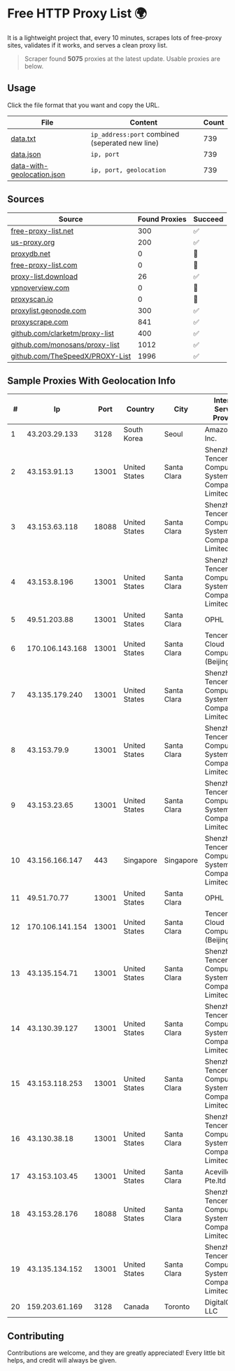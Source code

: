
# Free HTTP Proxy List 🌍

It is a lightweight project that, every 10 minutes, scrapes lots of free-proxy sites, validates if it works, and serves a clean proxy list.


> Scraper found **5075** proxies at the latest update. Usable proxies are below.

## Usage

Click the file format that you want and copy the URL.


|File|Content|Count|
|----|-------|-----|
|[data.txt](https://raw.githubusercontent.com/themiralay/Proxy-List-World/master/data.txt)|`ip_address:port` combined (seperated new line)|739|
|[data.json](https://raw.githubusercontent.com/themiralay/Proxy-List-World/master/data.json)|`ip, port`|739|
|[data-with-geolocation.json](https://raw.githubusercontent.com/themiralay/Proxy-List-World/master/data-with-geolocation.json)|`ip, port, geolocation`|739|

## Sources

|Source|Found Proxies|Succeed|
|------|-------------|-------|
|[free-proxy-list.net](https://free-proxy-list.net)|300|✅|
|[us-proxy.org](https://www.us-proxy.org)|200|✅|
|[proxydb.net](http://proxydb.net)|0|🚫|
|[free-proxy-list.com](https://free-proxy-list.com/?page=&port=&type%5B%5D=http&type%5B%5D=https&up_time=0&search=Search)|0|🚫|
|[proxy-list.download](https://www.proxy-list.download/HTTP)|26|✅|
|[vpnoverview.com](https://vpnoverview.com/privacy/anonymous-browsing/free-proxy-servers)|0|🚫|
|[proxyscan.io](https://www.proxyscan.io)|0|🚫|
|[proxylist.geonode.com](https://proxylist.geonode.com/api/proxy-list?limit=300&page=1&sort_by=lastChecked&sort_type=desc&protocols=http,https)|300|✅|
|[proxyscrape.com](https://api.proxyscrape.com/v2/?request=displayproxies&protocol=http&timeout=10000&country=all&ssl=all&anonymity=all)|841|✅|
|[github.com/clarketm/proxy-list](https://raw.githubusercontent.com/clarketm/proxy-list/master/proxy-list-raw.txt)|400|✅|
|[github.com/monosans/proxy-list](https://raw.githubusercontent.com/monosans/proxy-list/main/proxies/http.txt)|1012|✅|
|[github.com/TheSpeedX/PROXY-List](https://raw.githubusercontent.com/TheSpeedX/PROXY-List/master/http.txt)|1996|✅|


## Sample Proxies With Geolocation Info

|#|Ip|Port|Country|City|Internet Service Provider|
|-|--|----|-------|----|-------------------------|
|1|43.203.29.133|3128|South Korea|Seoul|Amazon.com, Inc.|
|2|43.153.91.13|13001|United States|Santa Clara|Shenzhen Tencent Computer Systems Company Limited|
|3|43.153.63.118|18088|United States|Santa Clara|Shenzhen Tencent Computer Systems Company Limited|
|4|43.153.8.196|13001|United States|Santa Clara|Shenzhen Tencent Computer Systems Company Limited|
|5|49.51.203.88|13001|United States|Santa Clara|OPHL|
|6|170.106.143.168|13001|United States|Santa Clara|Tencent Cloud Computing (Beijing) Co|
|7|43.135.179.240|13001|United States|Santa Clara|Shenzhen Tencent Computer Systems Company Limited|
|8|43.153.79.9|13001|United States|Santa Clara|Shenzhen Tencent Computer Systems Company Limited|
|9|43.153.23.65|13001|United States|Santa Clara|Shenzhen Tencent Computer Systems Company Limited|
|10|43.156.166.147|443|Singapore|Singapore|Shenzhen Tencent Computer Systems Company Limited|
|11|49.51.70.77|13001|United States|Santa Clara|OPHL|
|12|170.106.141.154|13001|United States|Santa Clara|Tencent Cloud Computing (Beijing) Co|
|13|43.135.154.71|13001|United States|Santa Clara|Shenzhen Tencent Computer Systems Company Limited|
|14|43.130.39.127|13001|United States|Santa Clara|Shenzhen Tencent Computer Systems Company Limited|
|15|43.153.118.253|13001|United States|Santa Clara|Shenzhen Tencent Computer Systems Company Limited|
|16|43.130.38.18|13001|United States|Santa Clara|Shenzhen Tencent Computer Systems Company Limited|
|17|43.153.103.45|13001|United States|Santa Clara|Aceville Pte.ltd|
|18|43.153.28.176|18088|United States|Santa Clara|Shenzhen Tencent Computer Systems Company Limited|
|19|43.135.134.152|13001|United States|Santa Clara|Shenzhen Tencent Computer Systems Company Limited|
|20|159.203.61.169|3128|Canada|Toronto|DigitalOcean, LLC|



## Contributing

Contributions are welcome, and they are greatly appreciated! Every
little bit helps, and credit will always be given.

